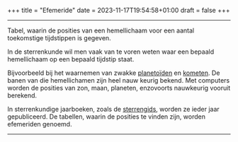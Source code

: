+++
title = "Efemeride"
date = 2023-11-17T19:54:58+01:00
draft = false
+++

---
Tabel, waarin de posities van een hemellichaam voor een aantal
toekomstige tijdstippen is gegeven.

In de sterrenkunde wil men vaak van te voren weten waar een bepaald
hemellichaam op een bepaald tijdstip staat.

Bijvoorbeeld bij het waarnemen van zwakke
[planetoïden](/encyclopedie/planetoiden) en [kometen](/encyclopedie/kometen).
De banen van die hemellichamen zijn heel nauw keurig bekend. Met
computers worden de posities van zon, maan, planeten, enzovoorts
nauwkeurig vooruit berekend.

In sterrenkundige jaarboeken, zoals de [sterrengids](/encyclopedie/koepel),
worden ze ieder jaar gepubliceerd. De tabellen, waarin de posities te
vinden zijn, worden efemeriden genoemd.

---
